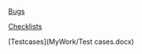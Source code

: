 [Bugs](MyWork/Bugs.docx)

[Checklists](MyWork/Checklists.docx)

[Testcases](MyWork/Test cases.docx)

